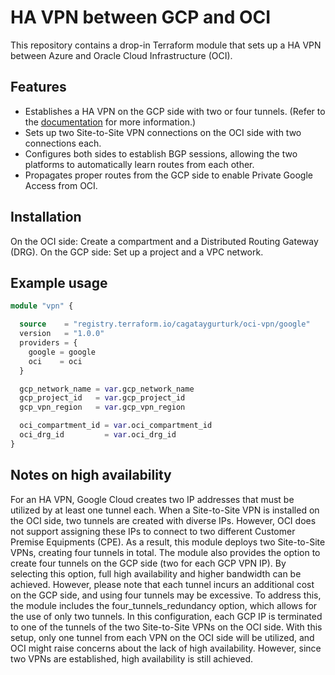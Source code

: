 # HA VPN between GCP and OCI

This repository contains a drop-in Terraform module that sets up a HA VPN between Azure and Oracle Cloud Infrastructure (OCI).

## Features

- Establishes a HA VPN on the GCP side with two or four tunnels. (Refer to the [documentation](https://cloud.google.com/network-connectivity/docs/vpn/how-to/creating-ha-vpn) for more information.)
- Sets up two Site-to-Site VPN connections on the OCI side with two connections each.
- Configures both sides to establish BGP sessions, allowing the two platforms to automatically learn routes from each other.
- Propagates proper routes from the GCP side to enable Private Google Access from OCI.

## Installation

On the OCI side: Create a compartment and a Distributed Routing Gateway (DRG).
On the GCP side: Set up a project and a VPC network.

## Example usage

````terraform
module "vpn" {

  source    = "registry.terraform.io/cagataygurturk/oci-vpn/google"
  version   = "1.0.0"
  providers = {
    google = google
    oci    = oci
  }

  gcp_network_name = var.gcp_network_name
  gcp_project_id   = var.gcp_project_id
  gcp_vpn_region   = var.gcp_vpn_region

  oci_compartment_id = var.oci_compartment_id
  oci_drg_id         = var.oci_drg_id
}
````

## Notes on high availability

For an HA VPN, Google Cloud creates two IP addresses that must be utilized by at least one tunnel each. When a Site-to-Site VPN is installed on the OCI side, two tunnels are created with diverse IPs. However, OCI does not support assigning these IPs to connect to two different Customer Premise Equipments (CPE). As a result, this module deploys two Site-to-Site VPNs, creating four tunnels in total. The module also provides the option to create four tunnels on the GCP side (two for each GCP VPN IP). By selecting this option, full high availability and higher bandwidth can be achieved. However, please note that each tunnel incurs an additional cost on the GCP side, and using four tunnels may be excessive. To address this, the module includes the four_tunnels_redundancy option, which allows for the use of only two tunnels. In this configuration, each GCP IP is terminated to one of the tunnels of the two Site-to-Site VPNs on the OCI side. With this setup, only one tunnel from each VPN on the OCI side will be utilized, and OCI might raise concerns about the lack of high availability. However, since two VPNs are established, high availability is still achieved.